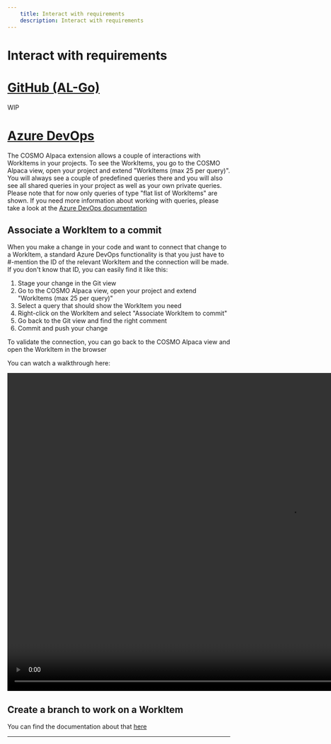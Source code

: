 ```yaml
---
    title: Interact with requirements
    description: Interact with requirements
---
```


# Interact with requirements

# [**GitHub (AL-Go)**](#tab/github)
WIP

# [**Azure DevOps**](#tab/azdevops)

The COSMO Alpaca extension allows a couple of interactions with WorkItems in your projects. To see the WorkItems, you go to the COSMO Alpaca view, open your project and extend "WorkItems (max 25 per query)". You will always see a couple of predefined queries there and you will also see all shared queries in your project as well as your own private queries. Please note that for now only queries of type "flat list of WorkItems" are shown. If you need more information about working with queries, please take a look at the [Azure DevOps documentation](https://docs.microsoft.com/en-us/azure/devops/boards/queries/about-managed-queries?view=azure-devops)

## Associate a WorkItem to a commit

When you make a change in your code and want to connect that change to a WorkItem, a standard Azure DevOps functionality is that you just have to #-mention the ID of the relevant WorkItem and the connection will be made. If you don't know that ID, you can easily find it like this:

1. Stage your change in the Git view
1. Go to the COSMO Alpaca view, open your project and extend "WorkItems (max 25 per query)"
1. Select a query that should show the WorkItem you need
1. Right-click on the WorkItem and select "Associate WorkItem to commit"
1. Go back to the Git view and find the right comment
1. Commit and push your change

To validate the connection, you can go back to the COSMO Alpaca view and open the WorkItem in the browser

You can watch a walkthrough here:

<video width="1280px" height="720px" controls>
  <source src="../media/vsc-extension-associate-wi.mp4" type="video/mp4">
  Your browser does not support the video tag.
</video>

## Create a branch to work on a WorkItem

You can find the documentation about that [here](branches.md)

---